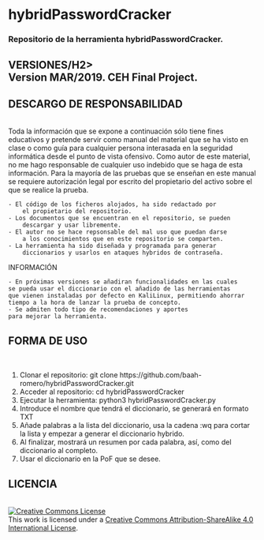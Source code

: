 # hybridPasswordCracker
<h3>Repositorio de la herramienta hybridPasswordCracker. </h3>
<h2>VERSIONES/H2><br>
<b>Version MAR/2019. CEH Final Project.</b> 



<h2>DESCARGO DE RESPONSABILIDAD</H2><br>
Toda la información que se expone a continuación sólo tiene fines educativos y pretende servir como manual del material que se ha visto en clase o como guía para cualquier persona interasada en la seguridad informática desde el punto de vista ofensivo. Como autor de este material, no me hago responsable de cualquier uso indebido que se haga de esta información. Para la mayoría de las pruebas que se enseñan en este manual se requiere autorización legal por escrito del propietario del activo sobre el que se realice la prueba.

    - El código de los ficheros alojados, ha sido redactado por
        el propietario del repositorio.
    - Los documentos que se encuentran en el repositorio, se pueden
        descargar y usar libremente.
    - El autor no se hace repsonsable del mal uso que puedan darse
        a los conocimientos que en este repositorio se comparten.
    - La herramienta ha sido diseñada y programada para generar 
        diccionarios y usarlos en ataques hybridos de contraseña.
    
INFORMACIÓN


    - En próximas versiones se añadiran funcionalidades en las cuales
    se pueda usar el diccionario con el añadido de las herramientas
    que vienen instaladas por defecto en KaliLinux, permitiendo ahorrar
    tiempo a la hora de lanzar la prueba de concepto.
    - Se admiten todo tipo de recomendaciones y aportes 
    para mejorar la herramienta.
    
<h2>FORMA DE USO</H2><br>
<ol>
    <li>Clonar el repositorio: git clone https://github.com/baah-romero/hybridPasswordCracker.git</li>
    <li>Acceder al repositorio: cd hybridPasswordCracker</li>
    <li>Ejecutar la herramienta: python3 hybridPasswordCracker.py</li>
    <li>Introduce el nombre que tendrá el diccionario, se generará en formato TXT</li>
    <li>Añade palabras a la lista del diccionario, usa la cadena :wq para cortar la lista y empezar a generar el diccionario hybrido.</li>
    <li>Al finalizar, mostrará un resumen por cada palabra, así, como del diccionario al completo.</li>
    <li>Usar el diccionario en la PoF que se desee.</li>
</ol>
    
<h2>LICENCIA</H2><br>
<a rel="license" href="http://creativecommons.org/licenses/by-sa/4.0/"><img alt="Creative Commons License" style="border-width:0" src="https://i.creativecommons.org/l/by-sa/4.0/88x31.png" /></a><br />This work is licensed under a <a rel="license" href="http://creativecommons.org/licenses/by-sa/4.0/">Creative Commons Attribution-ShareAlike 4.0 International License</a>.
